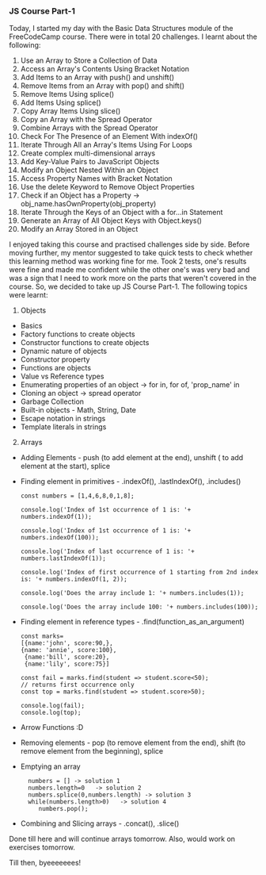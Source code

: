 ### JS Course Part-1

Today, I started my day with the Basic Data Structures module of the FreeCodeCamp course. There were in total 20 challenges.
I learnt about the following:
1. Use an Array to Store a Collection of Data
2. Access an Array's Contents Using Bracket Notation
3. Add Items to an Array with push() and unshift()
4. Remove Items from an Array with pop() and shift()
5. Remove Items Using splice() 
6. Add Items Using splice()
7. Copy Array Items Using slice()
8. Copy an Array with the Spread Operator
9. Combine Arrays with the Spread Operator
10. Check For The Presence of an Element With indexOf()
11. Iterate Through All an Array's Items Using For Loops
12. Create complex multi-dimensional arrays
13. Add Key-Value Pairs to JavaScript Objects
14. Modify an Object Nested Within an Object
15. Access Property Names with Bracket Notation
16. Use the delete Keyword to Remove Object Properties
17. Check if an Object has a Property -> obj_name.hasOwnProperty(obj_property)
18. Iterate Through the Keys of an Object with a for...in Statement
19. Generate an Array of All Object Keys with Object.keys()
20. Modify an Array Stored in an Object

I enjoyed taking this course and practised challenges side by side. Before moving further, my mentor suggested to take quick tests to check whether this learning method was working fine for me. Took 2 tests, one's results were fine and made me confident while the other one's was very bad and was a sign that I need to work more on the parts that weren't covered in the course. So, we decided to take up JS Course Part-1. The following topics were learnt:

1. Objects
- Basics
- Factory functions to create objects
- Constructor functions to create objects
- Dynamic nature of objects
- Constructor property
- Functions are objects
- Value vs Reference types
- Enumerating properties of an object -> for in, for of, 'prop_name' in 
- Cloning an object -> spread operator
- Garbage Collection
- Built-in objects - Math, String, Date
- Escape notation in strings
- Template literals in strings

2. Arrays
- Adding Elements - push (to add element at the end), unshift ( to add element at the start), splice
- Finding element in primitives - .indexOf(), .lastIndexOf(), .includes()
    
      const numbers = [1,4,6,8,0,1,8];

      console.log('Index of 1st occurrence of 1 is: '+ numbers.indexOf(1));

      console.log('Index of 1st occurrence of 1 is: '+ numbers.indexOf(100));

      console.log('Index of last occurrence of 1 is: '+ numbers.lastIndexOf(1));

      console.log('Index of first occurrence of 1 starting from 2nd index is: '+ numbers.indexOf(1, 2));

      console.log('Does the array include 1: '+ numbers.includes(1));

      console.log('Does the array include 100: '+ numbers.includes(100));
      
    
- Finding element in reference types - .find(function_as_an_argument)

      const marks=
      [{name:'john', score:90,}, 
      {name: 'annie', score:100},
       {name:'bill', score:20},
       {name:'lily', score:75}]

      const fail = marks.find(student => student.score<50);
      // returns first occurrence only
      const top = marks.find(student => student.score>50);

      console.log(fail);
      console.log(top);
      
- Arrow Functions :D
- Removing elements - pop (to remove element from the end), shift (to remove element from the beginning), splice
- Emptying an array

        numbers = [] -> solution 1
        numbers.length=0   -> solution 2
        numbers.splice(0,numbers.length) -> solution 3
        while(numbers.length>0)   -> solution 4
           numbers.pop();
- Combining and Slicing arrays - .concat(), .slice()

Done till here and will continue arrays tomorrow. Also, would work on exercises tomorrow.

Till then, byeeeeeees!

